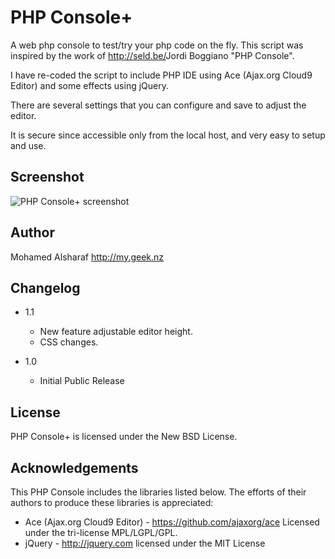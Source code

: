 PHP Console+
===========

A web php console to test/try your php code on the fly.  This script was inspired by the work of <http://seld.be/>Jordi Boggiano</a> "PHP Console".

I have re-coded the script to include PHP IDE using Ace (Ajax.org Cloud9 Editor) and some effects using jQuery.

There are several settings that you can configure and save to adjust the editor.

It is secure since accessible only from the local host, and very easy to setup and use.

Screenshot
----------

<img src="http://my.geek.nz/img/php-consoleplus.gif" alt="PHP Console+ screenshot" border="0" />

Author
------

Mohamed Alsharaf
http://my.geek.nz

Changelog
---------

- 1.1
  * New feature adjustable editor height.
  * CSS changes.

- 1.0
  * Initial Public Release 

License
-------

PHP Console+ is licensed under the New BSD License.

Acknowledgements
----------------

This PHP Console includes the libraries listed below. The efforts of their authors to produce these libraries is appreciated:

- Ace (Ajax.org Cloud9 Editor) - https://github.com/ajaxorg/ace Licensed under the tri-license MPL/LGPL/GPL.
- jQuery - http://jquery.com  licensed under the MIT License
